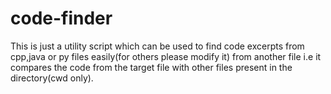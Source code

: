 # code-finder
This is just a utility script which can be used to find code excerpts from cpp,java or py files easily(for others please modify it)
from another file i.e it compares the code from the target file with other files present in the directory(cwd only).
